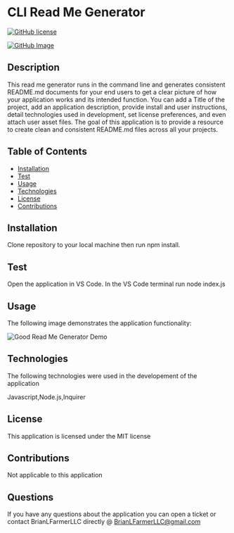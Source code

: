 
  # CLI Read Me Generator

  [![GitHub license](https://img.shields.io/badge/license-MIT-blue.svg)](https://github.com/brianlfarmerllc/Good_README_Generator)

  [![GitHub Image](https://contributors-img.web.app/image?repo=brianlfarmerllc/Good_README_Generator)](https://github.com/brianlfarmerllc/Good_README_Generator)
  
  ## Description

  This read me generator runs in the command line and generates consistent README.md documents for your end users to get a clear picture of how your application works and its intended function. You can add a Title of the project, add an application description, provide install and user instructions, detail technologies used in development, set license preferences, and even attach user asset files. The goal of this application is to provide a resource to create clean and consistent README.md files across all your projects.

  ## Table of Contents
  
  * [Installation](#Installation)
  * [Test](#Test)
  * [Usage](#Usage)
  * [Technologies](#Technologies)
  * [License](#License)
  * [Contributions](#Contributions)
  
  ## Installation

  Clone repository to your local machine then run npm install.

  ## Test

  Open the application in VS Code. In the VS Code terminal run node index.js

  ## Usage

  The following image demonstrates the application functionality:

  ![Good Read Me Generator Demo](./assets/good-read-me.gif)

  ## Technologies

  The following technologies were used in the developement of the application

  Javascript,Node.js,Inquirer

  ## License

  This application is licensed under the MIT license

  ## Contributions

  Not applicable to this application

  ## Questions

  If you have any questions about the application you can open a ticket or contact BrianLFarmerLLC directly @ BrianLFarmerLLC@gmail.com
  